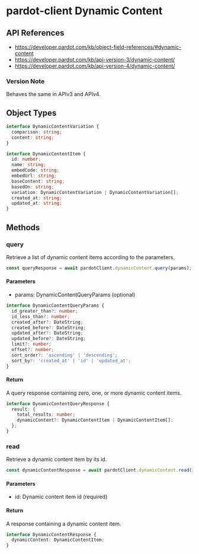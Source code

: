# pardot-client Dynamic Content

## API References

- https://developer.pardot.com/kb/object-field-references/#dynamic-content
- https://developer.pardot.com/kb/api-version-3/dynamic-content/
- https://developer.pardot.com/kb/api-version-4/dynamic-content/

### Version Note

Behaves the same in APIv3 and APIv4.

## Object Types

```typescript
interface DynamicContentVariation {
  comparison: string;
  content: string;
}

interface DynamicContentItem {
  id: number;
  name: string;
  embedCode: string;
  embedUrl: string;
  baseContent: string;
  basedOn: string;
  variation: DynamicContentVariation | DynamicContentVariation[];
  created_at: string;
  updated_at: string;
}
```

## Methods

### query

Retrieve a list of dynamic content items according to the parameters.

```typescript
const queryResponse = await pardotClient.dynamicContent.query(params);
```

#### Parameters

- params: DynamicContentQueryParams (optional)

```typescript
interface DynamicContentQueryParams {
  id_greater_than?: number;
  id_less_than?: number;
  created_after?: DateString;
  created_before?: DateString;
  updated_after?: DateString;
  updated_before?: DateString;
  limit?: number;
  offset?: number;
  sort_order?: 'ascending' | 'descending';
  sort_by?: 'created_at' | 'id' | 'updated_at';
}
```

#### Return

A query response containing zero, one, or more dynamic content items.

```typescript
interface DynamicContentQueryResponse {
  result: {
    total_results: number;
    dynamicContent?: DynamicContentItem | DynamicContentItem[];
  };
}
```

### read

Retrieve a dynamic content item by its id.

```typescript
const dynamicContentResponse = await pardotClient.dynamicContent.read(id);
```

#### Parameters

- id: Dynamic content item id (required)

#### Return

A response containing a dynamic content item.

```typescript
interface DynamicContentResponse {
  dynamicContent: DynamicContentItem;
}
```
